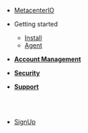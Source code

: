 - [MetacenterIO](/)

- Getting started
  - [<span class="fa fa-caret-right">  Install</span>](install.md)
  - [<span class="fa fa-caret-right">  Agent</span>](agent.md)

- [**Account Management**](accountmanagement.md)


- [**Security**](security.md)


- [**Support**](support.md)

<br>
<br>

- [<span class="fa fa-sign-in">  SignUp</span>](https://console.metacenter.io/login#signup)